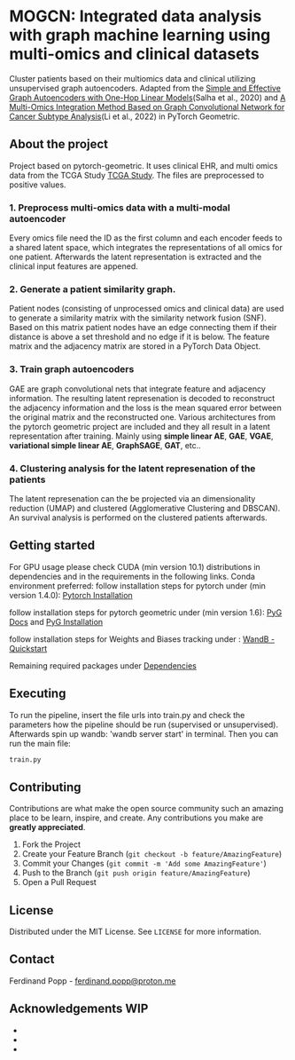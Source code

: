 <!--
*** Thanks for checking out the Best-README-Template. If you have a suggestion
*** that would make this better, please fork the repo and create a pull request
*** or simply open an issue with the tag "enhancement".
*** Thanks again! Now go create something AMAZING! :D
***
***
***
*** To avoid retyping too much info. Do a search and replace for the following:
*** github_username, repo_name, twitter_handle, email, project_title, project_description
-->


# MOGCN: Integrated data analysis with graph machine learning using multi-omics and clinical datasets
Cluster patients based on their multiomics data and clinical utilizing unsupervised graph autoencoders. Adapted from the [Simple and Effective Graph Autoencoders with One-Hop Linear Models](https://arxiv.org/pdf/2001.07614v1.pdf)(Salha et al., 2020) and [A Multi-Omics Integration Method Based on Graph Convolutional Network for Cancer Subtype Analysis](https://www.frontiersin.org/articles/10.3389/fgene.2022.806842/pdf)(Li et al., 2022) in PyTorch Geometric.

## About the project
Project based on pytorch-geometric. It uses clinical EHR, and multi omics data from the TCGA Study [TCGA Study](https://www.cancer.gov/about-nci/organization/ccg/research/structural-genomics/tcga). The files are preprocessed to positive values.
### 1. Preprocess multi-omics data with a multi-modal autoencoder
Every omics file need the ID as the first column and each encoder feeds to a shared latent space, which integrates the representations of all omics for one patient.
Afterwards the latent representation is extracted and the clinical input features are appened.
### 2. Generate a patient similarity graph. 
Patient nodes (consisting of unprocessed omics and clinical data) are used to generate a similarity matrix with the similarity network fusion (SNF). Based on this matrix patient nodes have an edge connecting them if their distance is above a set threshold and no edge if it is below. The feature matrix and the adjacency matrix are stored in a PyTorch Data Object.
### 3. Train graph autoencoders 
GAE are graph convolutional nets that integrate feature and adjacency information. The resulting latent represenation is decoded to reconstruct the adjacency 
information and the loss is the mean squared error between the original matrix and the reconstructed one.
Various architectures from the pytorch geometric project are included and they all result in a latent representation after training. Mainly using **simple linear AE**, **GAE**, **VGAE**, **variational simple linear AE**, **GraphSAGE**, **GAT**, etc..
### 4. Clustering analysis for the latent represenation of the patients 
The latent represenation can the be projected via an dimensionality reduction (UMAP) and clustered (Agglomerative Clustering and DBSCAN). An survival analysis is performed on the clustered patients afterwards.

## Getting started
For GPU usage please check CUDA (min version 10.1) distributions in dependencies and in the requirements in the following links.
Conda environment preferred:
follow installation steps for pytorch under (min version 1.4.0): [Pytorch Installation](https://pytorch.org/get-started/locally/)

follow installation steps for pytorch geometric under (min version 1.6): [PyG Docs](https://pytorch-geometric.readthedocs.io/en/latest/notes/installation.html) and [PyG Installation](https://github.com/rusty1s/pytorch_geometric/blob/master/README.md#installation)

follow installation steps for Weights and Biases tracking under : [WandB - Quickstart](https://docs.wandb.ai/quickstart)

Remaining required packages under [Dependencies](/Dependencies)


## Executing 
To run the pipeline, insert the file urls into train.py and check the parameters how the pipeline should be run (supervised or unsupervised). Afterwards spin up wandb: 'wandb server start' in terminal. Then you can run the main file:  
```python
train.py
```

<!-- CONTRIBUTING -->
## Contributing

Contributions are what make the open source community such an amazing place to be learn, inspire, and create. Any contributions you make are **greatly appreciated**.

1. Fork the Project
2. Create your Feature Branch (`git checkout -b feature/AmazingFeature`)
3. Commit your Changes (`git commit -m 'Add some AmazingFeature'`)
4. Push to the Branch (`git push origin feature/AmazingFeature`)
5. Open a Pull Request



<!-- LICENSE -->
## License

Distributed under the MIT License. See `LICENSE` for more information.



<!-- CONTACT -->
## Contact

Ferdinand Popp - ferdinand.popp@proton.me

<!-- ACKNOWLEDGEMENTS -->
## Acknowledgements WIP

* []()
* []()
* []()





<!-- MARKDOWN LINKS & IMAGES -->
<!-- https://www.markdownguide.org/basic-syntax/#reference-style-links -->
[contributors-shield]: https://img.shields.io/github/contributors/github_username/repo.svg?style=for-the-badge
[contributors-url]: https://github.com/github_username/repo/graphs/contributors
[forks-shield]: https://img.shields.io/github/forks/github_username/repo.svg?style=for-the-badge
[forks-url]: https://github.com/github_username/repo/network/members
[stars-shield]: https://img.shields.io/github/stars/github_username/repo.svg?style=for-the-badge
[stars-url]: https://github.com/github_username/repo/stargazers
[issues-shield]: https://img.shields.io/github/issues/github_username/repo.svg?style=for-the-badge
[issues-url]: https://github.com/github_username/repo/issues
[license-shield]: https://img.shields.io/github/license/github_username/repo.svg?style=for-the-badge
[license-url]: https://github.com/github_username/repo/blob/master/LICENSE.txt
[linkedin-shield]: https://img.shields.io/badge/-LinkedIn-black.svg?style=for-the-badge&logo=linkedin&colorB=555
[linkedin-url]: https://linkedin.com/in/github_username
